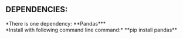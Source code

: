 ## DEPENDENCIES: 
<p>*There is one dependency: **Pandas***<br>
*Install with following command line command:* **pip install pandas**</p>
